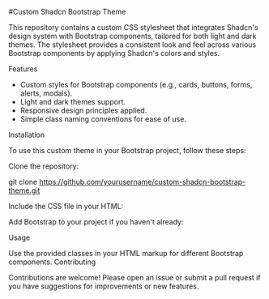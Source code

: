 #Custom Shadcn Bootstrap Theme

This repository contains a custom CSS stylesheet that integrates Shadcn's design system with Bootstrap components, tailored for both light and dark themes. The stylesheet provides a consistent look and feel across various Bootstrap components by applying Shadcn's colors and styles.

Features

- Custom styles for Bootstrap components (e.g., cards, buttons, forms, alerts, modals).
- Light and dark themes support.
- Responsive design principles applied.
- Simple class naming conventions for ease of use.

Installation

To use this custom theme in your Bootstrap project, follow these steps:


Clone the repository:

git clone https://github.com/yourusername/custom-shadcn-bootstrap-theme.git

Include the CSS file in your HTML:

<link rel="stylesheet" href="path/to/custom-shadcn-bootstrap.css">

Add Bootstrap to your project if you haven't already:

<link rel="stylesheet" href="https://stackpath.bootstrapcdn.com/bootstrap/5.1.0/css/bootstrap.min.css">


Usage

Use the provided classes in your HTML markup for different Bootstrap components.
Contributing

Contributions are welcome! Please open an issue or submit a pull request if you have suggestions for improvements or new features.
